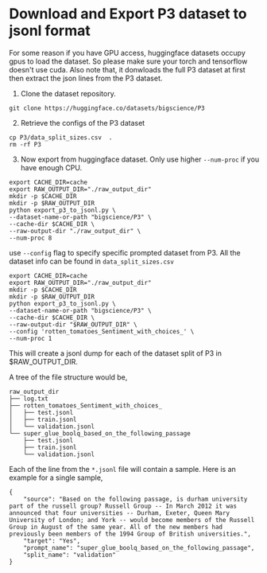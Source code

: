 # Download and Export P3 dataset to jsonl format

For some reason if you have GPU access, huggingface datasets occupy gpus to load the dataset. So please make sure your torch and tensorflow doesn't use cuda. Also note that, it donwloads the full P3 dataset at first then extract the json lines from the P3 dataset.

1. Clone the dataset repository.

```
git clone https://huggingface.co/datasets/bigscience/P3
```

2. Retrieve the configs of the P3 dataset 

```
cp P3/data_split_sizes.csv  .
rm -rf P3
```

3. Now export from huggingface dataset. Only use higher `--num-proc` if you have enough CPU.

```
export CACHE_DIR=cache
export RAW_OUTPUT_DIR="./raw_output_dir"
mkdir -p $CACHE_DIR
mkdir -p $RAW_OUTPUT_DIR
python export_p3_to_jsonl.py \
--dataset-name-or-path "bigscience/P3" \
--cache-dir $CACHE_DIR \
--raw-output-dir "./raw_output_dir" \
--num-proc 8
```

use `--config` flag to specify specific prompted dataset from P3. All the dataset info can be found in `data_split_sizes.csv` 

```
export CACHE_DIR=cache
export RAW_OUTPUT_DIR="./raw_output_dir"
mkdir -p $CACHE_DIR
mkdir -p $RAW_OUTPUT_DIR
python export_p3_to_jsonl.py \
--dataset-name-or-path "bigscience/P3" \
--cache-dir $CACHE_DIR \
--raw-output-dir "$RAW_OUTPUT_DIR" \
--config 'rotten_tomatoes_Sentiment_with_choices_' \
--num-proc 1
```

This will create a jsonl dump for each of the dataset split of P3 in $RAW_OUTPUT_DIR. 

A tree of the file structure would be,

```
raw_output_dir
├── log.txt
├── rotten_tomatoes_Sentiment_with_choices_
│   ├── test.jsonl
│   ├── train.jsonl
│   └── validation.jsonl
└── super_glue_boolq_based_on_the_following_passage
    ├── test.jsonl
    ├── train.jsonl
    └── validation.jsonl
```

Each of the line from the `*.jsonl` file will contain a sample. Here is an example for a single sample, 

```
{
    "source": "Based on the following passage, is durham university part of the russell group? Russell Group -- In March 2012 it was announced that four universities -- Durham, Exeter, Queen Mary University of London; and York -- would become members of the Russell Group in August of the same year. All of the new members had previously been members of the 1994 Group of British universities.", 
    "target": "Yes", 
    "prompt_name": "super_glue_boolq_based_on_the_following_passage", 
    "split_name": "validation"
}
```